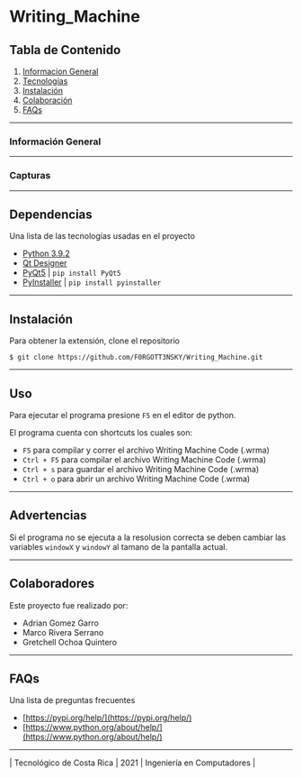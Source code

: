 # Writing_Machine

## Tabla de Contenido
1. [Informacion General](#Información-General)
2. [Tecnologías](#Tecnologías)
3. [Instalación](#Instalación)
4. [Colaboración](#Colaboradores)
5. [FAQs](#faqs)
***
### Información General
***
 
### Capturas
***

## Dependencias
Una lista de las tecnologías usadas en el proyecto
* [Python 3.9.2](https://www.python.org/downloads/)
* [Qt Designer](https://build-system.fman.io/qt-designer-download)
* [PyQt5](https://pypi.org/project/PyQt5/) | ``pip install PyQt5``
* [PyInstaller](https://pypi.org/project/pyinstaller/) | ``pip install pyinstaller``
***
## Instalación
Para obtener la extensión, clone el repositorio
```
$ git clone https://github.com/F0RGOTT3NSKY/Writing_Machine.git
```
***
## Uso

Para ejecutar el programa presione ``F5`` en el editor de python.

El programa cuenta con shortcuts los cuales son:
* ``F5`` para compilar y correr el archivo Writing Machine Code (.wrma) 
* ``Ctrl + F5`` para compilar el archivo Writing Machine Code (.wrma)
* ``Ctrl + s`` para guardar el archivo Writing Machine Code (.wrma)
* ``Ctrl + o`` para abrir un archivo Writing Machine Code (.wrma)

***


## Advertencias

Si el programa no se ejecuta a la resolusion correcta se deben cambiar las variables ``windowX`` y ``windowY`` al tamano de la pantalla actual.

***

## Colaboradores

Este proyecto fue realizado por:
* Adrian Gomez Garro
* Marco Rivera Serrano
* Gretchell Ochoa Quintero
***

## FAQs
Una lista de preguntas frecuentes

* [https://pypi.org/help/](https://pypi.org/help/)
* [https://www.python.org/about/help/](https://www.python.org/about/help/)

***
| Tecnológico de Costa Rica | 2021 | Ingeniería en Computadores |
